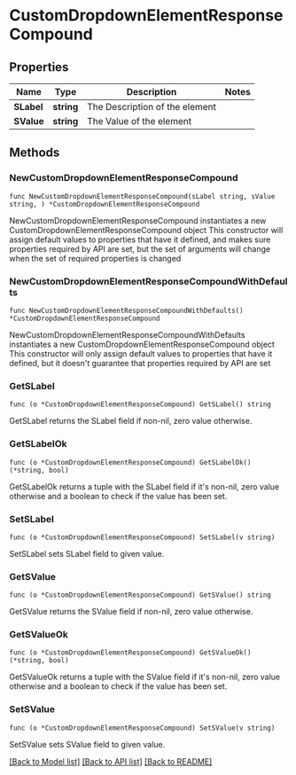 # CustomDropdownElementResponseCompound

## Properties

Name | Type | Description | Notes
------------ | ------------- | ------------- | -------------
**SLabel** | **string** | The Description of the element | 
**SValue** | **string** | The Value of the element | 

## Methods

### NewCustomDropdownElementResponseCompound

`func NewCustomDropdownElementResponseCompound(sLabel string, sValue string, ) *CustomDropdownElementResponseCompound`

NewCustomDropdownElementResponseCompound instantiates a new CustomDropdownElementResponseCompound object
This constructor will assign default values to properties that have it defined,
and makes sure properties required by API are set, but the set of arguments
will change when the set of required properties is changed

### NewCustomDropdownElementResponseCompoundWithDefaults

`func NewCustomDropdownElementResponseCompoundWithDefaults() *CustomDropdownElementResponseCompound`

NewCustomDropdownElementResponseCompoundWithDefaults instantiates a new CustomDropdownElementResponseCompound object
This constructor will only assign default values to properties that have it defined,
but it doesn't guarantee that properties required by API are set

### GetSLabel

`func (o *CustomDropdownElementResponseCompound) GetSLabel() string`

GetSLabel returns the SLabel field if non-nil, zero value otherwise.

### GetSLabelOk

`func (o *CustomDropdownElementResponseCompound) GetSLabelOk() (*string, bool)`

GetSLabelOk returns a tuple with the SLabel field if it's non-nil, zero value otherwise
and a boolean to check if the value has been set.

### SetSLabel

`func (o *CustomDropdownElementResponseCompound) SetSLabel(v string)`

SetSLabel sets SLabel field to given value.


### GetSValue

`func (o *CustomDropdownElementResponseCompound) GetSValue() string`

GetSValue returns the SValue field if non-nil, zero value otherwise.

### GetSValueOk

`func (o *CustomDropdownElementResponseCompound) GetSValueOk() (*string, bool)`

GetSValueOk returns a tuple with the SValue field if it's non-nil, zero value otherwise
and a boolean to check if the value has been set.

### SetSValue

`func (o *CustomDropdownElementResponseCompound) SetSValue(v string)`

SetSValue sets SValue field to given value.



[[Back to Model list]](../README.md#documentation-for-models) [[Back to API list]](../README.md#documentation-for-api-endpoints) [[Back to README]](../README.md)


